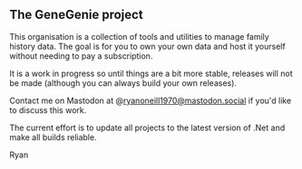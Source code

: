 ## The GeneGenie project

This organisation is a collection of tools and utilities to manage family history data. 
The goal is for you to own your own data and host it yourself without needing to pay a subscription.

It is a work in progress so until things are a bit more stable, releases will not be made (although
you can always build your own releases).

Contact me on Mastodon at @ryanoneill1970@mastodon.social if you'd like to discuss this work.

The current effort is to update all projects to the latest version of .Net and make all builds reliable.

Ryan
